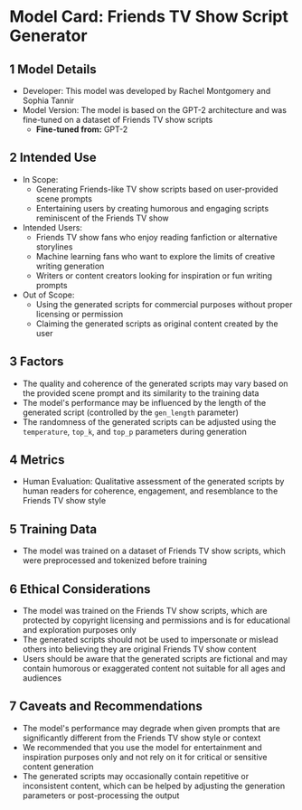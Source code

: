 # Model Card: Friends TV Show Script Generator

## 1 Model Details
- Developer: This model was developed by Rachel Montgomery and Sophia Tannir
- Model Version: The model is based on the GPT-2 architecture and was fine-tuned on a dataset of Friends TV show scripts
	- **Fine-tuned from:** GPT-2

## 2 Intended Use
- In Scope:
  - Generating Friends-like TV show scripts based on user-provided scene prompts
  - Entertaining users by creating humorous and engaging scripts reminiscent of the Friends TV show
- Intended Users:
  - Friends TV show fans who enjoy reading fanfiction or alternative storylines
  - Machine learning fans who want to explore the limits of creative writing generation
  - Writers or content creators looking for inspiration or fun writing prompts
- Out of Scope:
  - Using the generated scripts for commercial purposes without proper licensing or permission
  - Claiming the generated scripts as original content created by the user

## 3 Factors
- The quality and coherence of the generated scripts may vary based on the provided scene prompt and its similarity to the training data
- The model's performance may be influenced by the length of the generated script (controlled by the `gen_length` parameter)
- The randomness of the generated scripts can be adjusted using the `temperature`, `top_k`, and `top_p` parameters during generation

## 4 Metrics
- Human Evaluation: Qualitative assessment of the generated scripts by human readers for coherence, engagement, and resemblance to the Friends TV show style

## 5 Training Data
- The model was trained on a dataset of Friends TV show scripts, which were preprocessed and tokenized before training

## 6 Ethical Considerations
- The model was trained on the Friends TV show scripts, which are protected by copyright licensing and permissions and is for educational and exploration purposes only
- The generated scripts should not be used to impersonate or mislead others into believing they are original Friends TV show content
- Users should be aware that the generated scripts are fictional and may contain humorous or exaggerated content not suitable for all ages and audiences

## 7 Caveats and Recommendations
- The model's performance may degrade when given prompts that are significantly different from the Friends TV show style or context
- We recommended that you use the model for entertainment and inspiration purposes only and not rely on it for critical or sensitive content generation
- The generated scripts may occasionally contain repetitive or inconsistent content, which can be helped by adjusting the generation parameters or post-processing the output
